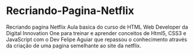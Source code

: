 # Recriando-Pagina-Netflix
Recriando pagina Netflix
Aula basica do curso de HTML Web Developer da Digital Innovation One para treinar e aprender conceitos de Html5, CSS3 e JavaScript com o Dev Felipe Aguiar 
que repassou o conhecimento através da criação de uma pagina semelhante ao site da netflix.
